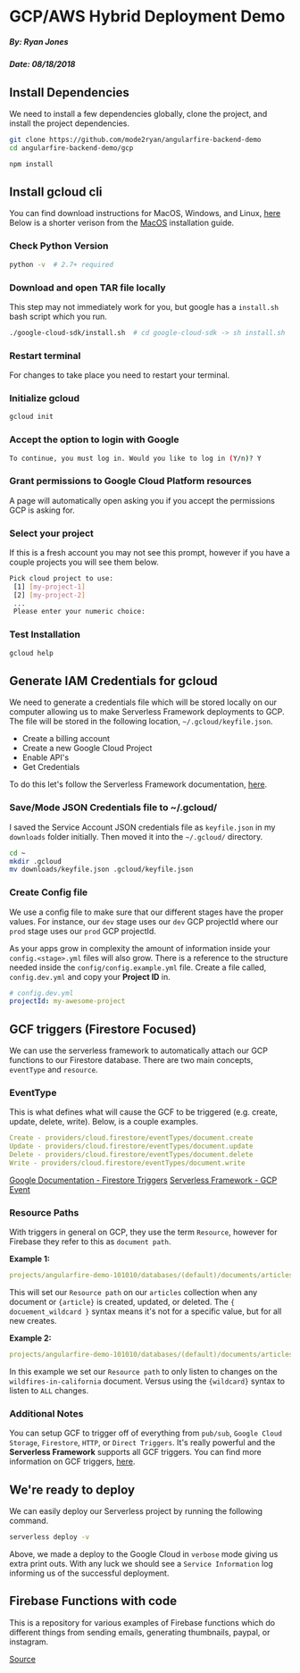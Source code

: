 # GCP/AWS Hybrid Deployment Demo

##### By: Ryan Jones
##### Date: 08/18/2018

## Install Dependencies

We need to install a few dependencies globally, clone the project, and install the project dependencies.

```bash
git clone https://github.com/mode2ryan/angularfire-backend-demo
cd angularfire-backend-demo/gcp

npm install
```

## Install gcloud cli

You can find download instructions for MacOS, Windows, and Linux, [here](https://cloud.google.com/sdk/docs/quickstarts) Below is a shorter verison from the [MacOS](https://cloud.google.com/sdk/docs/quickstart-macos) installation guide.

### Check Python Version

```bash
python -v  # 2.7+ required
```

### Download and open TAR file locally

This step may not immediately work for you, but google has a `install.sh` bash script which you run.

```bash
./google-cloud-sdk/install.sh  # cd google-cloud-sdk -> sh install.sh
```

### Restart terminal

For changes to take place you need to restart your terminal.

### Initialize gcloud

```bash
gcloud init
```

### Accept the option to login with Google

```bash
To continue, you must log in. Would you like to log in (Y/n)? Y
```

### Grant permissions to Google Cloud Platform resources

A page will automatically open asking you if you accept the permissions GCP is asking for.

### Select your project

If this is a fresh account you may not see this prompt, however if you have a couple projects you will see them below.

```bash
Pick cloud project to use:
 [1] [my-project-1]
 [2] [my-project-2]
 ...
 Please enter your numeric choice:
```

### Test Installation

```bash
gcloud help
```

## Generate IAM Credentials for gcloud

We need to generate a credentials file which will be stored locally on our computer allowing us to make Serverless Framework deployments to GCP. The file will be stored in the following location, `~/.gcloud/keyfile.json`.

- Create a billing account
- Create a new Google Cloud Project
- Enable API's
- Get Credentials

To do this let's follow the Serverless Framework documentation, [here](https://serverless.com/framework/docs/providers/google/guide/credentials/).

### Save/Mode JSON Credentials file to ~/.gcloud/

I saved the Service Account JSON credentials file as `keyfile.json` in my `downloads` folder initially. Then moved it into the `~/.gcloud/` directory.

```bash
cd ~
mkdir .gcloud
mv downloads/keyfile.json .gcloud/keyfile.json
```

### Create Config file

We use a config file to make sure that our different stages have the proper values. For instance, our `dev` stage uses our `dev` GCP projectId where our `prod` stage uses our `prod` GCP projectId.

As your apps grow in complexity the amount of information inside your `config.<stage>.yml` files will also grow. There is a reference to the structure needed inside the `config/config.example.yml` file. Create a file called, `config.dev.yml` and copy your **Project ID** in.

```yaml
# config.dev.yml
projectId: my-awesome-project
```

## GCF triggers (Firestore Focused)

We can use the serverless framework to automatically attach our GCP functions to our Firestore database. There are two main concepts, `eventType` and `resource`.

### EventType

This is what defines what will cause the GCF to be triggered (e.g. create, update, delete, write). Below, is a couple examples.

```yaml
Create - providers/cloud.firestore/eventTypes/document.create
Update - providers/cloud.firestore/eventTypes/document.update
Delete - providers/cloud.firestore/eventTypes/document.delete
Write - providers/cloud.firestore/eventTypes/document.write
```

[Google Documentation - Firestore Triggers](https://cloud.google.com/functions/docs/calling/cloud-firestore)
[Serverless Framework - GCP Event](https://serverless.com/framework/docs/providers/google/events/event/)

### Resource Paths

With triggers in general on GCP, they use the term `Resource`, however for Firebase they refer to this as `document path`.

**Example 1:**

```yaml
projects/angularfire-demo-101010/databases/(default)/documents/articles/{article}
```

This will set our `Resource path` on our `articles` collection when any document or `{article}` is created, updated, or deleted. The `{ docuement_wildcard }` syntax means it's not for a specific value, but for all new creates.

**Example 2:**

```yaml
projects/angularfire-demo-101010/databases/(default)/documents/articles/wildfires-in-california
```

In this example we set our `Resource path` to only listen to changes on the `wildfires-in-california` document. Versus using the `{wildcard}` syntax to listen to `ALL` changes.

### Additional Notes

You can setup GCF to trigger off of everything from `pub/sub`, `Google Cloud Storage`, `Firestore`, `HTTP`, or `Direct Triggers`. It's really powerful and the **Serverless Framework** supports all GCF triggers. You can find more information on GCF triggers, [here](https://cloud.google.com/functions/docs/calling/).

## We're ready to deploy

We can easily deploy our Serverless project by running the following command.

```bash
serverless deploy -v
```

Above, we made a deploy to the Google Cloud in `verbose` mode giving us extra print outs. With any luck we should see a `Service Information` log informing us of the successful deployment.

## Firebase Functions with code

This is a repository for various examples of Firebase functions which do different things from sending emails, generating thumbnails, paypal, or instagram.

[Source](https://github.com/firebase/functions-samples)
